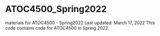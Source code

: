 # ATOC4500_Spring2022
materials for ATOC4500 - Spring2022
Last updated: March 17, 2022
This code contains code for ATOC4500 in Spring 2022.

